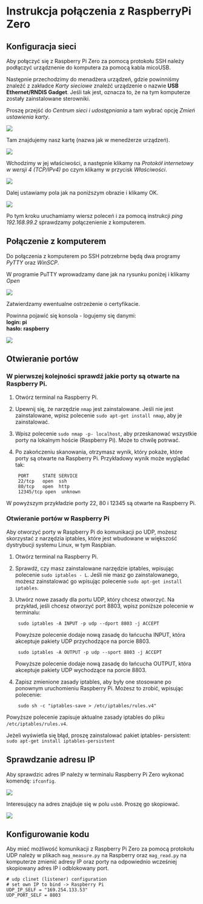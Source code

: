 # Instrukcja połączenia z RaspberryPi Zero

## Konfiguracja sieci

Aby połączyć się z Raspberry Pi Zero za pomocą protokołu SSH należy podłączyć urządznenie do komputera za pomocą kabla micoUSB. 

Następnie przechodzimy do menadżera urządzeń, gdzie powinniśmy znaleźć z zakładce *Karty sieciowe* znaleźć urządzenie o nazwie **USB Ethernet/RNDIS Gadget**. Jeśli tak jest, oznacza to, że na tym komputerze zostały zainstalowane sterowniki. 

Proszę przejść do *Centrum sieci i udostępniania* a tam wybrać opcję *Zmień ustawienia karty*. 

![](img/img1.png)

Tam znajdujemy nasz kartę (nazwa jak w menedżerze urządzeń). 

![](img/img2.png)

Wchodzimy w jej właściwości, a następnie klikamy na *Protokół internetowy w wersji 4 (TCP/IPv4)* po czym klikamy w przycisk *Właściwości*. 

![](img/img3.png)

Dalej ustawiamy pola jak na poniższym obrazie i klikamy OK. 

![](img/img4.png)

Po tym kroku uruchamiamy wiersz poleceń i za pomocą instrukcji *ping 192.168.99.2* sprawdzamy połączenienie z komputerem. 

## Połączenie z komputerem 

Do połączenia z komputerem po SSH potrzebrne będą dwa programy *PyTTY* oraz *WinSCP*. 

W programie PuTTY wprowadzamy dane jak na rysunku poniżej i klikamy *Open* 

![](img/img5.png)

Zatwierdzamy ewentualne ostrzeżenie o certyfikacie. 

Powinna pojawić się konsola - logujemy się danymi: \
**login: pi**  
**hasło: raspberry**  

![](img/img6.png)

## Otwieranie portów 

### W pierwszej kolejności sprawdź jakie porty są otwarte na Raspberry Pi.
1. Otwórz terminal na Raspberry Pi.
2. Upewnij się, że narzędzie `nmap` jest zainstalowane. Jeśli nie jest zainstalowane, wpisz polecenie `sudo apt-get install nmap`, aby je zainstalować.
3. Wpisz polecenie `sudo nmap -p- localhost`, aby przeskanować wszystkie porty na lokalnym hoście (Raspberry Pi). Może to chwilę potrwać.
4. Po zakończeniu skanowania, otrzymasz wynik, który pokaże, które porty są otwarte na Raspberry Pi.
Przykładowy wynik może wyglądać tak:
     
        PORT     STATE SERVICE
        22/tcp   open  ssh
        80/tcp   open  http
        12345/tcp open  unknown

W powyższym przykładzie porty 22, 80 i 12345 są otwarte na Raspberry Pi.

### Otwieranie portów w Raspberry Pi
Aby otworzyć porty w Raspberry Pi do komunikacji po UDP, możesz skorzystać z narzędzia iptables, które jest wbudowane w większość dystrybucji systemu Linux, w tym Raspbian.
1. Otwórz terminal na Raspberry Pi.
2. Sprawdź, czy masz zainstalowane narzędzie iptables, wpisując polecenie `sudo iptables - L`.
Jeśli nie masz go zainstalowanego, możesz zainstalować go wpisując polecenie `sudo apt-get install iptables`.
3. Utwórz nowe zasady dla portu UDP, który chcesz otworzyć. Na przykład, jeśli chcesz otworzyć port 8803, wpisz poniższe polecenie w terminalu:
        
        sudo iptables -A INPUT -p udp --dport 8803 -j ACCEPT

    Powyższe polecenie dodaje nową zasadę do łańcucha INPUT, która akceptuje pakiety UDP przychodzące na porcie 8803.

        sudo iptables -A OUTPUT -p udp --sport 8803 -j ACCEPT 

    Powyższe polecenie dodaje nową zasadę do łańcucha OUTPUT, która akceptuje pakiety UDP wychodzące na porcie 8803.

4. Zapisz zmienione zasady iptables, aby były one stosowane po ponownym uruchomieniu Raspberry Pi. Możesz to zrobić, wpisując polecenie:

        sudo sh -c "iptables-save > /etc/iptables/rules.v4"

Powyższe polecenie zapisuje aktualne zasady iptables do pliku
`/etc/iptables/rules.v4`.

Jeżeli wyświetla się błąd, proszę zainstalować pakiet iptables- persistent:
`sudo apt-get install iptables-persistent`

## Sprawdzanie adresu IP 

Aby sprawdzic adres IP należy w terminalu Raspberry Pi Zero wykonać komendę: 
`ifconfig`. 

![](img/ifconfig.png)

Interesujący na adres znajduje się w polu `usb0`. Proszę go skopiować. 

![](img/ifconfig_2.png)

## Konfigurowanie kodu 

Aby mieć możliwość komunikacji z Raspberry Pi Zero za pomocą protokołu UDP należy w plikach `mag_measure.py` na Raspberry oraz `mag_read.py` na komputerze zmienić adresy IP oraz porty na odpowiednio wcześniej skopiowany adres IP i odblokowany port. 

    # udp clinet (listener) configuration
    # set own IP to bind -> Raspberry Pi
    UDP_IP_SELF = "169.254.133.53"
    UDP_PORT_SELF = 8803 


